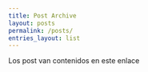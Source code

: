 ```yaml
---
title: Post Archive
layout: posts
permalink: /posts/
entries_layout: list
---
```


Los post van contenidos en este enlace